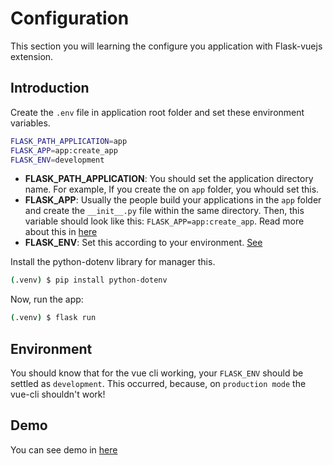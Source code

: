 # Configuration

This section you will learning the configure you application with Flask-vuejs extension.

## Introduction

Create the `.env` file in application root folder and set these environment variables.

```bash
FLASK_PATH_APPLICATION=app
FLASK_APP=app:create_app
FLASK_ENV=development
```

- **FLASK_PATH_APPLICATION**: You should set the application directory name. For example,
If you create the on `app` folder, you whould set this.
- **FLASK_APP**: Usually the people build your applications in the `app` folder and create the `__init__.py` file within the same directory.
Then, this variable should look like this: `FLASK_APP=app:create_app`. Read more about this in [here](https://flask.palletsprojects.com/en/1.1.x/cli/)
- **FLASK_ENV**: Set this according to your environment. [See](https://flask.palletsprojects.com/en/1.1.x/config/#environment-and-debug-features)

Install the python-dotenv library for manager this.

```bash
(.venv) $ pip install python-dotenv
```

Now, run the app:

```bash
(.venv) $ flask run
```

## Environment

You should know that for the vue cli working, your `FLASK_ENV` should be settled
as `development`. This occurred, because, on `production mode` the
vue-cli shouldn't work!

## Demo

You can see demo in [here](https://github.com/spadevs/integracao-vue-com-flask-live)
